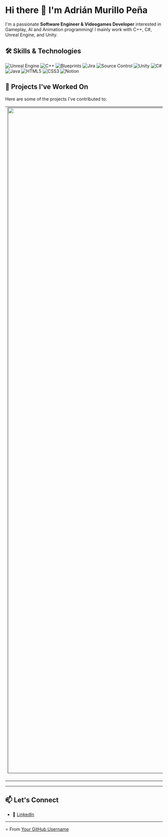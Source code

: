 # Hi there 👋 I'm Adrián Murillo Peña

I'm a passionate **Software Engineer & Videogames Developer** interested in Gameplay, AI and Animation programming!
I mainly work with C++, C#, Unreal Engine, and Unity.

## 🛠️ Skills & Technologies

![Unreal Engine](https://img.shields.io/badge/Unreal%20Engine-000000?style=for-the-badge&logo=unrealengine&logoColor=white)
![C++](https://img.shields.io/badge/C++-00599C?style=for-the-badge&logo=c%2b%2b&logoColor=white)
![Blueprints](https://img.shields.io/badge/Blueprints-6E4C13?style=for-the-badge&logo=unrealengine&logoColor=white)
![Jira](https://img.shields.io/badge/Jira-0052CC?style=for-the-badge&logo=jira&logoColor=white)
![Source Control](https://img.shields.io/badge/Source%20Control-FF4500?style=for-the-badge&logo=git&logoColor=white)
![Unity](https://img.shields.io/badge/Unity-100000?style=for-the-badge&logo=unity&logoColor=white)
![C#](https://img.shields.io/badge/C%23-239120?style=for-the-badge&logo=c-sharp&logoColor=white)
![Java](https://img.shields.io/badge/Java-007396?style=for-the-badge&logo=java&logoColor=white)
![HTML5](https://img.shields.io/badge/HTML5-E34F26?style=for-the-badge&logo=html5&logoColor=white)
![CSS3](https://img.shields.io/badge/CSS3-1572B6?style=for-the-badge&logo=css3&logoColor=white)
![Notion](https://img.shields.io/badge/Notion-000000?style=for-the-badge&logo=notion&logoColor=white)


## 📂 Projects I've Worked On
Here are some of the projects I've contributed to:

<table style="width:100%">
  <tr>
<td align="center">
	<a href="">
  		<img width="1504" height="2125" alt="Lady Umbrella" src="https://github.com/user-attachments/assets/f3306ba5-520c-4f8f-b43f-2ba78a5fa322">
	</a>
	<strong><a href="">Lady Umbrella</a></strong>
</td>
  </tr>
</table>

---

## 📫 Let's Connect
- 💼 [LinkedIn](https://www.linkedin.com/in/adri%C3%A1n-murillo-455357241/)

---
⭐️ From [Your GitHub Username](https://github.com/your-username)
